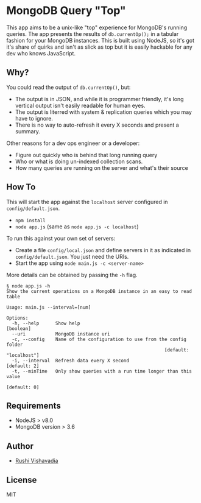 # MongoDB Query "Top"

This app aims to be a unix-like "top" experience for MongoDB's running queries. The app presents the results of `db.currentOp();` in a tabular fashion for your MongoDB instances. This is built using NodeJS, so it's got it's share of quirks and isn't as slick as top but it is easily hackable for any dev who knows JavaScript.

## Why?

You could read the output of `db.currentOp()`, but:
* The output is in JSON, and while it is programmer friendly, it's long vertical output isn't easily readable for human eyes.
* The output is literred with system & replication queries which you may have to ignore. 
* There is no way to auto-refresh it every X seconds and present a summary.

Other reasons for a dev ops engineer or a developer:
* Figure out quickly who is behind that long running query
* Who or what is doing un-indexed collection scans.
* How many queries are running on the server and what's their source

## How To

This will start the app against the `localhost` server configured in `config/default.json`.
* `npm install`
* `node app.js` (same as `node app.js -c localhost`)

To run this against your own set of servers:
* Create a file `config/local.json` and define servers in it as indicated in `config/default.json`. You just need the URIs.
* Start the app using `node main.js -c <server-name>`

More details can be obtained by passing the `-h` flag. 
```
§ node app.js -h
Show the current operations on a MongoDB instance in an easy to read table

Usage: main.js --interval=[num]

Options:
  -h, --help      Show help                                            [boolean]
  --uri           MongoDB instance uri
  -c, --config    Name of the configuration to use from the config folder
                                                          [default: "localhost"]
  -i, --interval  Refresh data every X second                       [default: 2]
  -t, --minTime   Only show queries with a run time longer than this value
                                                                    [default: 0]
```

## Requirements

* NodeJS > v8.0
* MongoDB version > 3.6

## Author

* [Rushi Vishavadia](https://github.com/rushi)

## License

MIT
